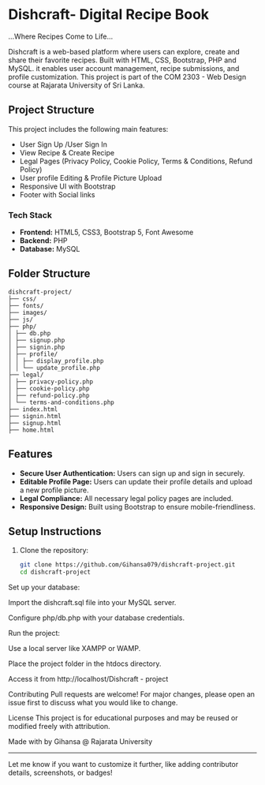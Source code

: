 # Dishcraft- Digital Recipe Book
…Where Recipes Come to Life…

Dishcraft is a web-based platform where users can explore, create and share their favorite recipes. Built with HTML, CSS, Bootstrap, PHP and MySQL. it enables user account management, recipe submissions, and profile customization. This project is part of the COM 2303 - Web Design course at Rajarata University of Sri Lanka.


## Project Structure

This project includes the following main features:
-	User Sign Up /User Sign In
-	View Recipe & Create Recipe 
- Legal Pages (Privacy Policy, Cookie Policy, Terms & Conditions, Refund Policy)
-	User profile Editing & Profile Picture Upload
-	Responsive UI with Bootstrap
-	Footer with Social links

### Tech Stack

- **Frontend:** HTML5, CSS3, Bootstrap 5, Font Awesome
- **Backend:** PHP
- **Database:** MySQL

## Folder Structure
```
dishcraft-project/
├── css/
├── fonts/
├── images/
├── js/
├── php/
│ ├── db.php
│ ├── signup.php
│ ├── signin.php
│ ├── profile/
│ │ ├── display_profile.php
│ │ └── update_profile.php
├── legal/
│ ├── privacy-policy.php
│ ├── cookie-policy.php
│ ├── refund-policy.php
│ └── terms-and-conditions.php
├── index.html
├── signin.html
├── signup.html
├── home.html
```

## Features

- **Secure User Authentication:** Users can sign up and sign in securely.
- **Editable Profile Page:** Users can update their profile details and upload a new profile picture.
- **Legal Compliance:** All necessary legal policy pages are included.
- **Responsive Design:** Built using Bootstrap to ensure mobile-friendliness.

## Setup Instructions

1. Clone the repository:
   ```bash
   git clone https://github.com/Gihansa079/dishcraft-project.git
   cd dishcraft-project
Set up your database:

Import the dishcraft.sql file into your MySQL server.

Configure php/db.php with your database credentials.

Run the project:

Use a local server like XAMPP or WAMP.

Place the project folder in the htdocs directory.

Access it from http://localhost/Dishcraft - project

Contributing
Pull requests are welcome! For major changes, please open an issue first to discuss what you would like to change.

License
This project is for educational purposes and may be reused or modified freely with attribution.

Made with by Gihansa @ Rajarata University

---

Let me know if you want to customize it further, like adding contributor details, screenshots, or badges!
